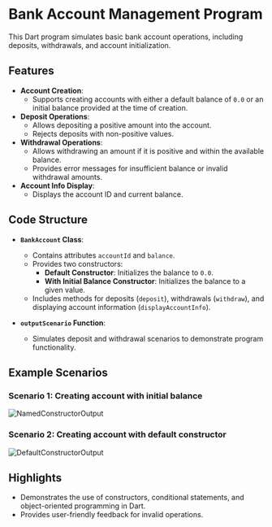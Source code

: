# Bank Account Management Program

This Dart program simulates basic bank account operations, including deposits, withdrawals, and account initialization.

## Features
- **Account Creation**:
  - Supports creating accounts with either a default balance of `0.0` or an initial balance provided at the time of creation.
- **Deposit Operations**:
  - Allows depositing a positive amount into the account.
  - Rejects deposits with non-positive values.
- **Withdrawal Operations**:
  - Allows withdrawing an amount if it is positive and within the available balance.
  - Provides error messages for insufficient balance or invalid withdrawal amounts.
- **Account Info Display**:
  - Displays the account ID and current balance.

## Code Structure
- **`BankAccount` Class**:
  - Contains attributes `accountId` and `balance`.
  - Provides two constructors:
    - **Default Constructor**: Initializes the balance to `0.0`.
    - **With Initial Balance Constructor**: Initializes the balance to a given value.
  - Includes methods for deposits (`deposit`), withdrawals (`withdraw`), and displaying account information (`displayAccountInfo`).

- **`outputScenario` Function**:
  - Simulates deposit and withdrawal scenarios to demonstrate program functionality.

## Example Scenarios
### Scenario 1: Creating account with initial balance
![NamedConstructorOutput](https://github.com/user-attachments/assets/4c8cccf6-1470-461d-afa6-0c7d35389aed)

### Scenario 2: Creating account with default constructor
![DefaultConstructorOutput](https://github.com/user-attachments/assets/c3d81bf2-4376-4273-b502-a56460a7da13)

## Highlights
- Demonstrates the use of constructors, conditional statements, and object-oriented programming in Dart.
- Provides user-friendly feedback for invalid operations.
